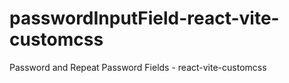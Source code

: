 # passwordInputField-react-vite-customcss
Password and Repeat Password Fields - react-vite-customcss
